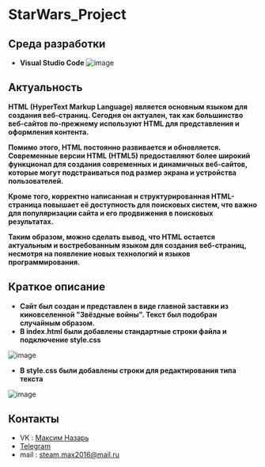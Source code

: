 # StarWars_Project
## Среда разработки
- **Visual Studio Code**
![image](https://github.com/CarbonProg/testPage/assets/133951431/406e029f-e409-4e27-b06c-204525221d57)
## Актуальность
**HTML (HyperText Markup Language) является основным языком для создания веб-страниц. Сегодня он актуален, так как большинство веб-сайтов по-прежнему используют HTML для представления и оформления контента.**

**Помимо этого, HTML постоянно развивается и обновляется. Современные версии HTML (HTML5) предоставляют более широкий функционал для создания современных и динамичных веб-сайтов, которые могут подстраиваться под размер экрана и устройства пользователей.**

**Кроме того, корректно написанная и структурированная HTML-страница повышает её доступность для поисковых систем, что важно для популяризации сайта и его продвижения в поисковых результатах.**

**Таким образом, можно сделать вывод, что HTML остается актуальным и востребованным языком для создания веб-страниц, несмотря на появление новых технологий и языков программирования.**
## Краткое описание
- **Сайт был создан и представлен в виде главной заставки из киновселенной "Звёздные войны". Текст был подобран случайным образом.**
- **В index.html были добавлены стандартные строки файла и подключение style.css**

![image](https://github.com/CarbonProg/StarWars_Project/assets/133951431/3bd3c892-aab0-4183-9ae3-94a38f892c44)

- **В style.css были добавлены строки для редактирования типа текста**

![image](https://github.com/CarbonProg/StarWars_Project/assets/133951431/e6126873-9165-4859-a39f-454d5eef283a)

## Контакты
- VK : [Максим Назарь](https://vk.com/ravecarbon)
- [Telegram](https://t.me/Carbon228)
- mail : steam.max2016@mail.ru
